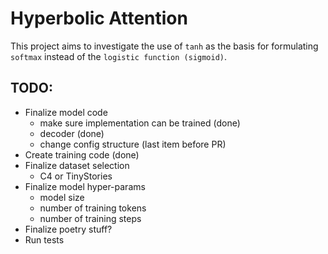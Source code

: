 # Hyperbolic Attention

This project aims to investigate the use of `tanh` as the basis for formulating `softmax` instead of the `logistic function (sigmoid)`.


## TODO:
- Finalize model code
    - make sure implementation can be trained (done)
    - decoder (done)
    - change config structure (last item before PR)
- Create training code (done)
- Finalize dataset selection
    - C4 or TinyStories
- Finalize model hyper-params
    - model size
    - number of training tokens
    - number of training steps
- Finalize poetry stuff?
- Run tests